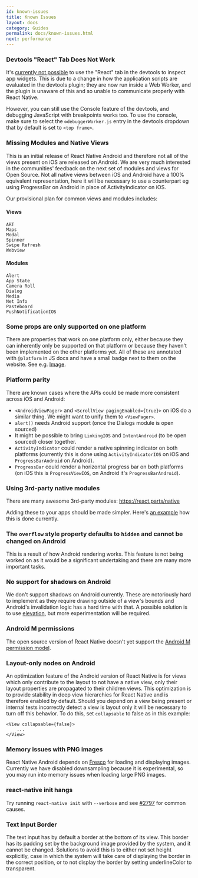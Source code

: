 ```yaml
---
id: known-issues
title: Known Issues
layout: docs
category: Guides
permalink: docs/known-issues.html
next: performance
---
```


### Devtools "React" Tab Does Not Work

It's [currently not possible](https://github.com/facebook/react-devtools/issues/229) to use the "React" tab in the devtools to inspect app widgets. This is due to a change in how the application scripts are evaluated in the devtools plugin; they are now run inside a Web Worker, and the plugin is unaware of this and so unable to communicate properly with React Native.

However, you can still use the Console feature of the devtools, and debugging JavaScript with breakpoints works too. To use the console, make sure to select the `⚙debuggerWorker.js` entry in the devtools dropdown that by default is set to `<top frame>`.

### Missing Modules and Native Views

This is an initial release of React Native Android and therefore not all of the views present on iOS are released on Android. We are very much interested in the communities' feedback on the next set of modules and views for Open Source. Not all native views between iOS and Android have a 100% equivalent representation, here it will be necessary to use a counterpart eg using ProgressBar on Android in place of ActivityIndicator on iOS.

Our provisional plan for common views and modules includes:

#### Views

```
ART
Maps
Modal
Spinner
Swipe Refresh
Webview
```

#### Modules

```
Alert
App State
Camera Roll
Dialog
Media
Net Info
Pasteboard
PushNotificationIOS
```

### Some props are only supported on one platform

There are properties that work on one platform only, either because they can inherently only be supported on that platform or because they haven't been implemented on the other platforms yet. All of these are annotated with `@platform` in JS docs and have a small badge next to them on the website. See e.g. [Image](https://facebook.github.io/react-native/docs/image.html).

### Platform parity

There are known cases where the APIs could be made more consistent across iOS and Android:

- `<AndroidViewPager>` and `<ScrollView pagingEnabled={true}>` on iOS do a similar thing. We might want to unify them to `<ViewPager>`.
- `alert()` needs Android support (once the Dialogs module is open sourced)
- It might be possible to bring `LinkingIOS` and `IntentAndroid` (to be open sourced) closer together.
- `ActivityIndicator` could render a native spinning indicator on both platforms (currently this is done using `ActivityIndicatorIOS` on iOS and `ProgressBarAndroid` on Android).
- `ProgressBar` could render a horizontal progress bar on both platforms (on iOS this is `ProgressViewIOS`, on Android it's `ProgressBarAndroid`).

### Using 3rd-party native modules

There are many awesome 3rd-party modules: https://react.parts/native

Adding these to your apps should be made simpler. Here's [an example](https://github.com/apptailor/react-native-google-signin) how this is done currently.

### The `overflow` style property defaults to `hidden` and cannot be changed on Android

This is a result of how Android rendering works. This feature is not being worked on as it would be a significant undertaking and there are many more important tasks.

### No support for shadows on Android

We don't support shadows on Android currently. These are notoriously hard to implement as they require drawing outside of a view's bounds and Android's invalidation logic has a hard time with that. A possible solution is to use [elevation](https://developer.android.com/training/material/shadows-clipping.html), but more experimentation will be required.

### Android M permissions

The open source version of React Native doesn't yet support the [Android M permission model](http://developer.android.com/training/permissions/requesting.html).

### Layout-only nodes on Android

An optimization feature of the Android version of React Native is for views which only contribute to the layout to not have a native view, only their layout properties are propagated to their children views. This optimization is to provide stability in deep view hierarchies for React Native and is therefore enabled by default. Should you depend on a view being present or internal tests incorrectly detect a view is layout only it will be necessary to turn off this behavior. To do this, set `collapsable` to false as in this example:
```
<View collapsable={false}>
    ...
</View>
```

### Memory issues with PNG images

React Native Android depends on [Fresco](https://github.com/facebook/fresco) for loading and displaying images. Currently we have disabled downsampling because it is experimental, so you may run into memory issues when loading large PNG images.

### react-native init hangs

Try running `react-native init` with `--verbose` and see [#2797](https://github.com/facebook/react-native/issues/2797) for common causes.

### Text Input Border

The text input has by default a border at the bottom of its view. This border has its padding set by the background image provided by the system, and it cannot be changed. Solutions to avoid this is to either not set height explicitly, case in which the system will take care of displaying the border in the correct position, or to not display the border by setting underlineColor to transparent.
